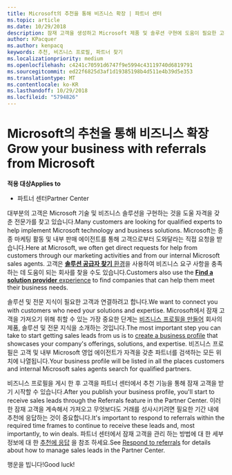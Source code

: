 ```yaml
---
title: Microsoft의 추천을 통해 비즈니스 확장 | 파트너 센터
ms.topic: article
ms.date: 10/29/2018
description: 잠재 고객을 생성하고 Microsoft 제품 및 솔루션 구현에 도움이 필요한 고객과 관계를 구축하세요.
author: KPacquer
ms.author: kenpacq
keywords: 추천, 비즈니스 프로필, 파트너 찾기
ms.localizationpriority: medium
ms.openlocfilehash: c4241c70591d6747f9e5994c43119740d6819791
ms.sourcegitcommit: ed22f6825d3af1d19385198b4d511e4b39d5e353
ms.translationtype: MT
ms.contentlocale: ko-KR
ms.lasthandoff: 10/29/2018
ms.locfileid: "5794826"
---
```

<!-- FWLink:  https://go.microsoft.com/fwlink/?linkid=849775 (top of page) -->

# <a name="grow-your-business-with-referrals-from-microsoft"></a><span data-ttu-id="226c5-104">Microsoft의 추천을 통해 비즈니스 확장</span><span class="sxs-lookup"><span data-stu-id="226c5-104">Grow your business with referrals from Microsoft</span></span>

**<span data-ttu-id="226c5-105">적용 대상</span><span class="sxs-lookup"><span data-stu-id="226c5-105">Applies to</span></span>**

-  <span data-ttu-id="226c5-106">파트너 센터</span><span class="sxs-lookup"><span data-stu-id="226c5-106">Partner Center</span></span>

<span data-ttu-id="226c5-107">대부분의 고객은 Microsoft 기술 및 비즈니스 솔루션을 구현하는 것을 도울 자격을 갖춘 전문가를 찾고 있습니다.</span><span class="sxs-lookup"><span data-stu-id="226c5-107">Many customers are looking for qualified experts to help implement Microsoft technology and business solutions.</span></span> <span data-ttu-id="226c5-108">Microsoft는 종종 마케팅 활동 및 내부 판매 에이전트를 통해 고객으로부터 도와달라는 직접 요청을 받습니다.</span><span class="sxs-lookup"><span data-stu-id="226c5-108">Here at Microsoft, we often get direct requests for help from customers through our marketing activities and from our internal Microsoft sales agents.</span></span> <span data-ttu-id="226c5-109">고객은 [**솔루션 공급자 찾기** 환경](https://www.microsoft.com/solution-providers/search)을 사용하여 비즈니스 요구 사항을 충족하는 데 도움이 되는 회사를 찾을 수도 있습니다.</span><span class="sxs-lookup"><span data-stu-id="226c5-109">Customers also use the [**Find a solution provider** experience](https://www.microsoft.com/solution-providers/search) to find companies that can help them meet their business needs.</span></span> 

<span data-ttu-id="226c5-110">솔루션 및 전문 지식이 필요한 고객과 연결하려고 합니다.</span><span class="sxs-lookup"><span data-stu-id="226c5-110">We want to connect you with customers who need your solutions and expertise.</span></span> <span data-ttu-id="226c5-111">Microsoft에서 잠재 고객을 가져오기 위해 취할 수 있는 가장 중요한 단계는 [비즈니스 프로필을 만들어](create-a-marketing-profile.md) 회사의 제품, 솔루션 및 전문 지식을 소개하는 것입니다.</span><span class="sxs-lookup"><span data-stu-id="226c5-111">The most important step you can take to start getting sales leads from us is to [create a business profile](create-a-marketing-profile.md) that showcases your company's offerings, solutions, and expertise.</span></span> <span data-ttu-id="226c5-112">비즈니스 프로필은 고객 및 내부 Microsoft 영업 에이전트가 자격을 갖춘 파트너를 검색하는 모든 위치에 나열됩니다.</span><span class="sxs-lookup"><span data-stu-id="226c5-112">Your business profile will be listed in all the places customers and internal Microsoft sales agents search for qualified partners.</span></span> 

 <span data-ttu-id="226c5-113">비즈니스 프로필을 게시 한 후 고객을 파트너 센터에서 추천 기능을 통해 잠재 고객을 받기 시작할 수 있습니다.</span><span class="sxs-lookup"><span data-stu-id="226c5-113">After you publish your business profile, you'll start to receive sales leads through the Referrals feature in the Partner Center.</span></span> <span data-ttu-id="226c5-114">이러한 잠재 고객을 계속해서 가져오고 무엇보다도 거래를 성사시키려면 필요한 기간 내에 추천에 응답하는 것이 중요합니다.</span><span class="sxs-lookup"><span data-stu-id="226c5-114">It's important to respond to referrals within the required time frames to continue to receive these leads and, most importantly, to win deals.</span></span> <span data-ttu-id="226c5-115">파트너 센터에서 잠재 고객을 관리 하는 방법에 대 한 세부 정보에 대 한 [추천에 응답](responding-to-referrals.md) 을 참조 하세요.</span><span class="sxs-lookup"><span data-stu-id="226c5-115">See [Respond to referrals](responding-to-referrals.md) for details about how to manage sales leads in the Partner Center.</span></span>  

<span data-ttu-id="226c5-116">행운을 빕니다!</span><span class="sxs-lookup"><span data-stu-id="226c5-116">Good luck!</span></span>

<!-- 
*  [Analyze your business profile](analyze-your-marketing-profile.md) Regularly review and optimize your business profile to make sure you’re getting in front of your target customers.
-->
